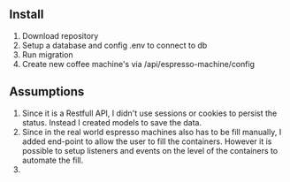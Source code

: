 
## Install
1. Download repository
2. Setup a database and config .env to connect to db
3. Run migration
4. Create new coffee machine's via /api/espresso-machine/config


## Assumptions
1. Since it is a Restfull API, I didn't use sessions or cookies to persist the status. Instead I created models to save the data. 
2. Since in the real world espresso machines also has to be fill manually, I added end-point to allow the user to fill the containers. However it is possible to setup listeners and events on the level of the containers to automate the fill.
4. 
